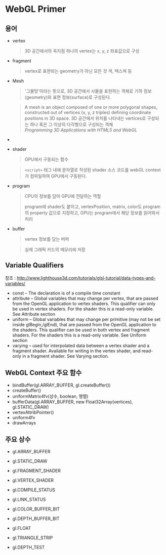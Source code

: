 # WebGL Primer

## 용어

- vertex

	>3D 공간에서의 꼭지점 
	>하나의 vertex는 x, y, z 좌표값으로 구성

- fragment

	>vertex로 표현되는 geometry가 아닌 모든 것 
	>색, 텍스쳐 등

- Mesh

	>'그물망'이라는 뜻으로, 3D 공간에서 사물을 표현하는 객체로 기하 정보(geometry)와 표면 정보(surface)로 구성된다.

	>A mesh is an object composed of one or more polygonal shapes, constructed out of vertices (x, y, z triples) defining coordinate positions in 3D space.
	>3D 공간에서 위치를 나타내는 vertices로 구성되는 하나 혹은 그 이상의 다각형으로 구성되는 객체 	
	>*Programming 3D Applications with HTML5 and WebGL*

- 

- shader

    >GPU에서 구동되는 함수
    
    > `<script>` 태그 내에 문자열로 작성된 shader 소스 코드를 webGL context가 컴파일하여 GPU에서 구동된다.

- program

    >CPU의 정보를 담아 GPU에 전달하는 역할
    >
    >program에 shader도 붙이고, vertexPosition, matrix, color도 program의 property 값으로 지정하고, GPU는 program에서 해당 정보를 읽어와서 처리  

- buffer

    >vertex 정보를 담는 버퍼

    >실제 그래픽 카드의 메모리에 저장

## Variable Qualifiers

참조 : http://www.lighthouse3d.com/tutorials/glsl-tutorial/data-types-and-variables/

- const – The declaration is of a compile time constant
- attribute – Global variables that may change per vertex, that are passed from the OpenGL application to vertex shaders. This qualifier can only be used in vertex shaders. For the shader this is a read-only variable. See Attribute section
- uniform – Global variables that may change per primitive (may not be set inside glBegin,/glEnd), that are passed from the OpenGL application to the shaders. This qualifier can be used in both vertex and fragment shaders. For the shaders this is a read-only variable. See Uniform section
- varying – used for interpolated data between a vertex shader and a fragment shader. Available for writing in the vertex shader, and read-only in a fragment shader. See Varying section.


## WebGL Context 주요 함수

- bindBuffer(gl.ARRAY_BUFFER, gl.createBuffer())
- createBuffer()
- uniformMatrix4fv(상수, boolean, 행렬)
- bufferData(gl.ARRAY_BUFFER, new Float32Array(vertices), gl.STATIC_DRAW)
- vertexAttribPointer()
- uniform4fv
- drawArrays


## 주요 상수

- gl.ARRAY_BUFFER

- gl.STATIC_DRAW

- gl.FRAGMENT_SHADER

- gl.VERTEX_SHADER

- gl.COMPILE_STATUS

- gl.LINK_STATUS

- gl.COLOR_BUFFER_BIT

- gl.DEPTH_BUFFER_BIT

- gl.FLOAT

- gl.TRIANGLE_STRIP

- gl.DEPTH_TEST